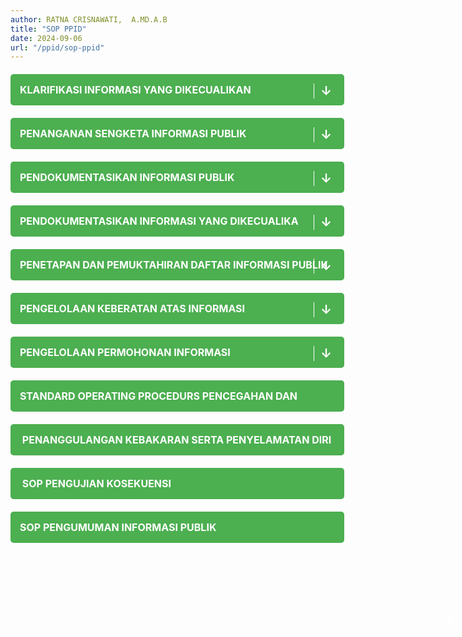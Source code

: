 ```yaml
---
author: RATNA CRISNAWATI,  A.MD.A.B
title: "SOP PPID"
date: 2024-09-06
url: "/ppid/sop-ppid"
---
```

<p><a style="background-color:#4caf50;border-radius:5px;color:white;display:block;font-size:16px;margin:20px auto;max-width:600px;padding:15px;position:relative;text-align:left;text-decoration:none;width:100%;" href="/file/2m9rMsvuD2ncBPDZsEcC.pdf" title="KLARIFIKASI INFORMASI YANG DIKECUALIKAN"><span style="color:#ffffff;font-size:16px;"><strong>KLARIFIKASI INFORMASI YANG DIKECUALIKAN&nbsp;</strong></span><strong> </strong><span style="color:#ffffff;font-size:20px;"><span style="border-left:1px solid #ffffff;padding-left:10px;position:absolute;right:20px;"><strong>↓</strong></span></span></a></p><p><a style="background-color:#4caf50;border-radius:5px;color:white;display:block;font-size:16px;margin:20px auto;max-width:600px;padding:15px;position:relative;text-align:left;text-decoration:none;width:100%;" href="/file/hzoJexea02h7NmnoTP6S.pdf" title="PENANGANAN SENGKETA INFORMASI PUBLIK"><span style="color:#ffffff;font-size:16px;"><strong>PENANGANAN SENGKETA INFORMASI PUBLIK&nbsp;</strong></span><strong> </strong><span style="color:#ffffff;font-size:20px;"><span style="border-left:1px solid #ffffff;padding-left:10px;position:absolute;right:20px;"><strong>↓</strong></span></span></a></p><p><a style="background-color:#4caf50;border-radius:5px;color:white;display:block;font-size:16px;margin:20px auto;max-width:600px;padding:15px;position:relative;text-align:left;text-decoration:none;width:100%;" href="/file/f1yOCyEPYUExYUnHqA5F.pdf" title="PENDOKUMENTASIKAN INFORMASI PUBLIK"><span style="color:#ffffff;font-size:16px;"><strong>PENDOKUMENTASIKAN INFORMASI PUBLIK&nbsp;</strong></span><strong> </strong><span style="color:#ffffff;font-size:20px;"><span style="border-left:1px solid #ffffff;padding-left:10px;position:absolute;right:20px;"><strong>↓</strong></span></span></a></p><p><a style="background-color:#4caf50;border-radius:5px;color:white;display:block;font-size:16px;margin:20px auto;max-width:600px;padding:15px;position:relative;text-align:left;text-decoration:none;width:100%;" href="/file/Fo4Xhe1qa0wFRGWsUZ9l.pdf" title="PENDOKUMENTASIKAN INFORMASI YANG DIKECUALIKA"><span style="color:#ffffff;font-size:16px;"><strong>PENDOKUMENTASIKAN INFORMASI YANG DIKECUALIKA&nbsp;</strong></span><strong> </strong><span style="color:#ffffff;font-size:20px;"><span style="border-left:1px solid #ffffff;padding-left:10px;position:absolute;right:20px;"><strong>↓</strong></span></span></a></p><p><a style="background-color:#4caf50;border-radius:5px;color:white;display:block;font-size:16px;margin:20px auto;max-width:600px;padding:15px;position:relative;text-align:left;text-decoration:none;width:100%;" href="/file/XhUKguxDxmWzf7xUq1LP.pdf" title="PENETAPAN DAN PEMUKTAHIRAN DAFTAR INFORMASI PUBLIK"><span style="color:#ffffff;font-size:16px;"><strong>PENETAPAN DAN PEMUKTAHIRAN DAFTAR INFORMASI PUBLIK&nbsp;</strong></span><strong> </strong><span style="color:#ffffff;font-size:20px;"><span style="border-left:1px solid #ffffff;padding-left:10px;position:absolute;right:20px;"><strong>↓</strong></span></span></a></p><p><a style="background-color:#4caf50;border-radius:5px;color:white;display:block;font-size:16px;margin:20px auto;max-width:600px;padding:15px;position:relative;text-align:left;text-decoration:none;width:100%;" href="/file/Z5n67GdRHjcGoUdYY2lp.pdf" title="PENGELOLAAN KEBERATAN ATAS INFORMASI"><span style="color:#ffffff;font-size:16px;"><strong>PENGELOLAAN KEBERATAN ATAS INFORMASI&nbsp;</strong></span><strong> </strong><span style="color:#ffffff;font-size:20px;"><span style="border-left:1px solid #ffffff;padding-left:10px;position:absolute;right:20px;"><strong>↓</strong></span></span></a></p><p><a style="background-color:#4caf50;border-radius:5px;color:white;display:block;font-size:16px;margin:20px auto;max-width:600px;padding:15px;position:relative;text-align:left;text-decoration:none;width:100%;" href="/file/4TDUoSbPJPCLFWugDVs6.pdf" title="PENGELOLAAN PERMOHONAN INFORMASI"><span style="color:#ffffff;font-size:16px;"><strong>PENGELOLAAN PERMOHONAN INFORMASI&nbsp;</strong></span><strong> </strong><span style="color:#ffffff;font-size:20px;"><span style="border-left:1px solid #ffffff;padding-left:10px;position:absolute;right:20px;"><strong>↓</strong></span></span></a></p><p><a style="background-color:#4caf50;border-radius:5px;color:white;display:block;font-size:16px;margin:20px auto;max-width:600px;padding:15px;position:relative;text-align:left;text-decoration:none;width:100%;" href="/file/AviDUYXfxSG9dqQ4Yd2n.pdf" title="STANDARD OPERATING PROCEDURS PENCEGAHAN DAN PENANGGULANGAN KEBAKARAN SERTA PENYELAMATAN DIRI"><span style="color:#ffffff;font-size:16px;"><strong>STANDARD OPERATING PROCEDURS PENCEGAHAN DAN</strong></span></a></p><p><a style="background-color:#4caf50;border-radius:5px;color:white;display:block;font-size:16px;margin:20px auto;max-width:600px;padding:15px;position:relative;text-align:left;text-decoration:none;width:100%;" href="/file/AviDUYXfxSG9dqQ4Yd2n.pdf" title="STANDARD OPERATING PROCEDURS PENCEGAHAN DAN PENANGGULANGAN KEBAKARAN SERTA PENYELAMATAN DIRI"><span style="color:#ffffff;font-size:16px;"><strong>&nbsp;PENANGGULANGAN KEBAKARAN SERTA PENYELAMATAN DIRI</strong></span></a></p><p><a style="background-color:#4caf50;border-radius:5px;color:white;display:block;font-size:16px;margin:20px auto;max-width:600px;padding:15px;position:relative;text-align:left;text-decoration:none;width:100%;" target="_blank" rel="noopener noreferrer" href="https://drive.google.com/file/d/1PnQY50zBcdBtjfpG4s06mCY5YUUhzR5R/view?usp=drive_link" title="STANDARD OPERATING PROCEDURS PENCEGAHAN DAN PENANGGULANGAN KEBAKARAN SERTA PENYELAMATAN DIRI"><span style="color:#ffffff;font-size:16px;"><strong>&nbsp;SOP PENGUJIAN KOSEKUENSI&nbsp;</strong></span></a></p><p><a style="background-color:#4caf50;border-radius:5px;color:white;display:block;font-size:16px;margin:20px auto;max-width:600px;padding:15px;position:relative;text-align:left;text-decoration:none;width:100%;" href="/files/SOP Pengumuman Informasi Publik.PDF" target="_blank" rel="noopener noreferrer" title="STANDARD OPERATING PROCEDURS PENCEGAHAN DAN PENANGGULANGAN KEBAKARAN SERTA PENYELAMATAN DIRI"><span style="color:#ffffff;font-size:16px;"><strong>SOP PENGUMUMAN INFORMASI PUBLIK</strong></span></a></p><p>&nbsp;</p><p>&nbsp;</p><p>&nbsp;</p><p><span style="color:#ffffff;font-size:20px;"><span style="border-left:1px solid #ffffff;padding-left:10px;position:absolute;right:20px;"><strong>↓</strong></span></span></p>